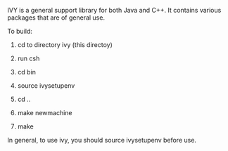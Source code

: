 IVY is a general support library for both Java and C++.  It contains various
packages that are of general use.


To build:

1)  cd to directory ivy (this directoy)

2)  run csh

3)  cd bin

4)  source ivysetupenv

5)  cd ..

6)  make newmachine

7)  make

In general, to use ivy, you should source ivysetupenv before use.
